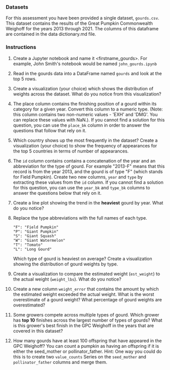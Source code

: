 ### Datasets
For this assessment you have been provided a single dataset, `gourds.csv`. This dataset contains the results of the Great Pumpkin Commonwealth Weighoff for the years 2013 through 2021. The columns of this dataframe are contained in the data dictionary.md file.

### Instructions
1. Create a Jupyter notebook and name it <firstname_gourds>. For example, John Smith's notebook would be named `john_gourds.ipynb`
2. Read in the gourds data into a DataFrame named `gourds` and look at the top 5 rows.
3. Create a visualization (your choice) which shows the distribution of weights across the dataset. What do you notice from this visualization?
4. The place column contains the finishing position of a gourd within its category for a given year. Convert this column to a numeric type. (Note: this column contains two non-numeric values - 'EXH' and 'DMG'. You can replace these values with NaN.). If you cannot find a solution for this question, you can use the `place_bk` column in order to answer the questions that follow that rely on it.
5. Which country shows up the most frequently in the dataset? Create a visualization (your choice) to show the frequency of appearances for the top 5 countries in terms of number of appearances.
6. The `id` column contains contains a concatenation of the year and an abbreviation for the type of gourd. For example "2013-F" means that this record is from the year 2013, and the gourd is of type "F" (which stands for Field Pumpkin). Create two new columns, `year` and `type` by extracting these values from the `id` column. If you cannot find a solution for this question, you can use the `year_bk` and `type_bk` columns to answer the questions below that rely on it.
7. Create a line plot showing the trend in the **heaviest** gourd by year. What do you notice?
8. Replace the type abbreviations with the full names of each type. 
    ```
    "F": "Field Pumpkin"
    "P": "Giant Pumpkin"
    "S": "Giant Squash"
    "W": "Giant Watermelon"
    "T": "Tomato"
    "L": "Long Gourd"
    ```
    Which type of gourd is heaviest on average? Create a visualization showing the distribution of gourd weights by type.

9. Create a visualization to compare the estimated weight (`est_weight`) to the actual weight (`weight_lbs`). What do you notice?
10. Create a new column `weight_error` that contains the amount by which the estimated weight exceeded the actual weight. What is the worst overestimate of a gourd weight? What percentage of gourd weights are overestimated?
11. Some growers compete across multiple types of gourd. Which grower has **top 10** finishes across the largest number of types of gourds? What is this grower's best finish in the GPC Weighoff in the years that are covered in this dataset?
12. How many gourds have at least 100 offspring that have appeared in the GPC Weighoff? You can count a pumpkin as having an offspring if it is either the seed_mother or pollinator_father. Hint: One way you could do this is to create two `value_counts` Series on the `seed_mother` and `pollinator_father` columns and merge them.